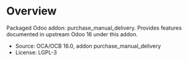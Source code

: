 # Overview

Packaged Odoo addon: purchase_manual_delivery. Provides features documented in upstream Odoo 16 under this addon.

- Source: OCA/OCB 16.0, addon purchase_manual_delivery
- License: LGPL-3
